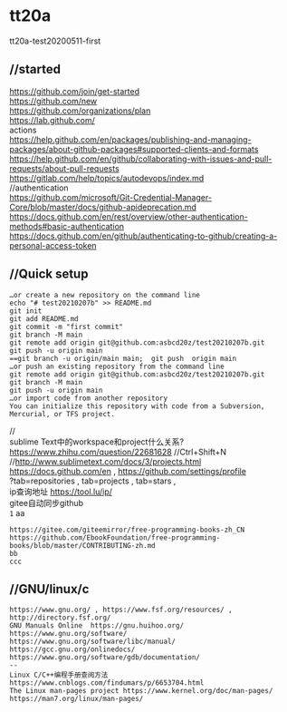 # tt20a
tt20a-test20200511-first
## //started
https://github.com/join/get-started  
https://github.com/new  
https://github.com/organizations/plan  
https://lab.github.com/  
actions  
https://help.github.com/en/packages/publishing-and-managing-packages/about-github-packages#supported-clients-and-formats  
https://help.github.com/en/github/collaborating-with-issues-and-pull-requests/about-pull-requests  
https://gitlab.com/help/topics/autodevops/index.md  
//authentication  
https://github.com/microsoft/Git-Credential-Manager-Core/blob/master/docs/github-apideprecation.md  
https://docs.github.com/en/rest/overview/other-authentication-methods#basic-authentication  
https://docs.github.com/en/github/authenticating-to-github/creating-a-personal-access-token  
## //Quick setup
```
…or create a new repository on the command line
echo "# test20210207b" >> README.md
git init
git add README.md
git commit -m "first commit"
git branch -M main
git remote add origin git@github.com:asbcd20z/test20210207b.git
git push -u origin main
==git branch -u origin/main main;  git push  origin main
…or push an existing repository from the command line
git remote add origin git@github.com:asbcd20z/test20210207b.git
git branch -M main
git push -u origin main
…or import code from another repository
You can initialize this repository with code from a Subversion, Mercurial, or TFS project.
```
//  
sublime Text中的workspace和project什么关系?  https://www.zhihu.com/question/22681628  //Ctrl+Shift+N  
//http://www.sublimetext.com/docs/3/projects.html  
https://docs.github.com/en , https://github.com/settings/profile  
?tab=repositories , tab=projects , tab=stars ,   
ip查询地址 https://tool.lu/ip/  
gitee自动同步github  
`1` aa
```
https://gitee.com/giteemirror/free-programming-books-zh_CN
https://github.com/EbookFoundation/free-programming-books/blob/master/CONTRIBUTING-zh.md
bb
ccc
```

## //GNU/linux/c
```
https://www.gnu.org/ , https://www.fsf.org/resources/ , http://directory.fsf.org/
GNU Manuals Online  https://gnu.huihoo.org/
https://www.gnu.org/software/
https://www.gnu.org/software/libc/manual/
https://gcc.gnu.org/onlinedocs/
https://www.gnu.org/software/gdb/documentation/
--
Linux C/C++编程手册查阅方法  https://www.cnblogs.com/findumars/p/6653704.html
The Linux man-pages project https://www.kernel.org/doc/man-pages/  https://man7.org/linux/man-pages/
```
